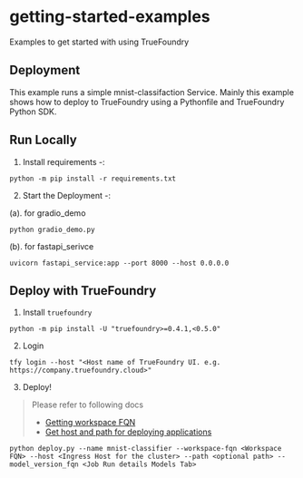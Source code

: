 # getting-started-examples
Examples to get started with using TrueFoundry

Deployment
---
This example runs a simple mnist-classifaction Service.
Mainly this example shows how to deploy to TrueFoundry using a Pythonfile and TrueFoundry Python SDK.

## Run Locally

1. Install requirements -:

```shell
python -m pip install -r requirements.txt
```

2. Start the Deployment -:

(a). for gradio_demo
```shell
python gradio_demo.py
```

(b). for fastapi_serivce
```shell
uvicorn fastapi_service:app --port 8000 --host 0.0.0.0
```

## Deploy with TrueFoundry

1. Install `truefoundry`

```shell
python -m pip install -U "truefoundry>=0.4.1,<0.5.0"
```

2. Login

```shell
tfy login --host "<Host name of TrueFoundry UI. e.g. https://company.truefoundry.cloud>"
```

3. Deploy!

> Please refer to following docs
> - [Getting workspace FQN](https://docs.truefoundry.com/docs/key-concepts#getting-workspace-fqn)
> - [Get host and path for deploying applications](https://docs.truefoundry.com/docs/define-ports-and-domains#identifying-available-domains)

```shell
python deploy.py --name mnist-classifier --workspace-fqn <Workspace FQN> --host <Ingress Host for the cluster> --path <optional path> --model_version_fqn <Job Run details Models Tab>
```
